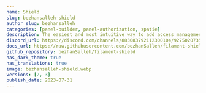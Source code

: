 ```yaml
---
name: Shield
slug: bezhansalleh-shield
author_slug: bezhansalleh
categories: [panel-builder, panel-authorization, spatie]
description: The easiest and most intuitive way to add access management to your Filament Panel's Resources, Pages & Widgets through spatie/laravel-permission.
discord_url: https://discord.com/channels/883083792112300104/927502073543675976
docs_url: https://raw.githubusercontent.com/bezhanSalleh/filament-shield/main/README.md
github_repository: bezhanSalleh/filament-shield
has_dark_theme: true
has_translations: true
image: bezhansalleh-shield.webp
versions: [2, 3]
publish_date: 2023-07-31
---
```

